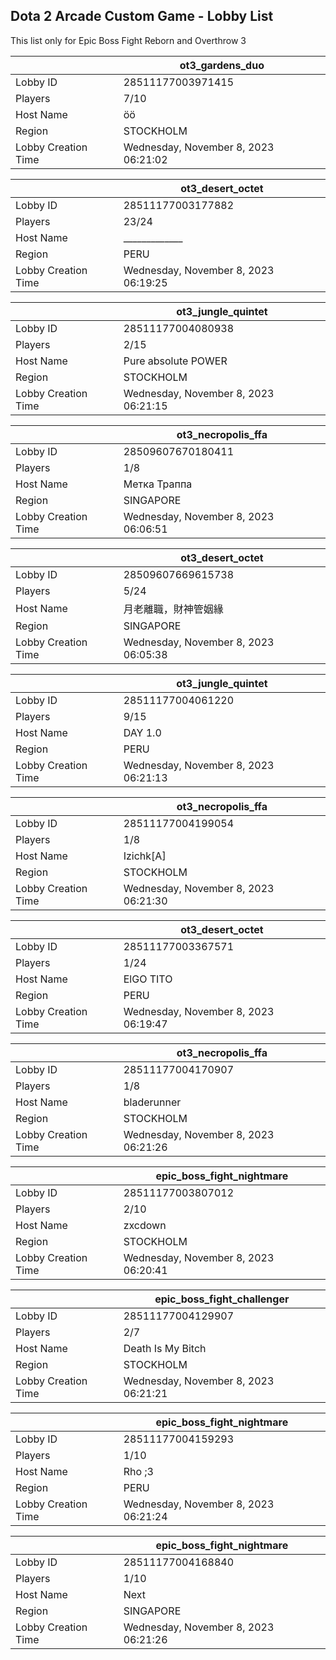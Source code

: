 ## Dota 2 Arcade Custom Game - Lobby List

This list only for Epic Boss Fight Reborn and Overthrow 3

|  | ot3_gardens_duo |
| ------ | ------ |
| Lobby ID | 28511177003971415 |
| Players | 7/10 |
| Host Name | öö |
| Region | STOCKHOLM |
| Lobby Creation Time | Wednesday, November 8, 2023 06:21:02 |


|  | ot3_desert_octet |
| ------ | ------ |
| Lobby ID | 28511177003177882 |
| Players | 23/24 |
| Host Name | _____________ |
| Region | PERU |
| Lobby Creation Time | Wednesday, November 8, 2023 06:19:25 |


|  | ot3_jungle_quintet |
| ------ | ------ |
| Lobby ID | 28511177004080938 |
| Players | 2/15 |
| Host Name | Pure absolute POWER |
| Region | STOCKHOLM |
| Lobby Creation Time | Wednesday, November 8, 2023 06:21:15 |


|  | ot3_necropolis_ffa |
| ------ | ------ |
| Lobby ID | 28509607670180411 |
| Players | 1/8 |
| Host Name | Метка Траппа |
| Region | SINGAPORE |
| Lobby Creation Time | Wednesday, November 8, 2023 06:06:51 |


|  | ot3_desert_octet |
| ------ | ------ |
| Lobby ID | 28509607669615738 |
| Players | 5/24 |
| Host Name | 月老離職，財神管姻緣 |
| Region | SINGAPORE |
| Lobby Creation Time | Wednesday, November 8, 2023 06:05:38 |


|  | ot3_jungle_quintet |
| ------ | ------ |
| Lobby ID | 28511177004061220 |
| Players | 9/15 |
| Host Name | DAY 1.0 |
| Region | PERU |
| Lobby Creation Time | Wednesday, November 8, 2023 06:21:13 |


|  | ot3_necropolis_ffa |
| ------ | ------ |
| Lobby ID | 28511177004199054 |
| Players | 1/8 |
| Host Name | Izichk[A] |
| Region | STOCKHOLM |
| Lobby Creation Time | Wednesday, November 8, 2023 06:21:30 |


|  | ot3_desert_octet |
| ------ | ------ |
| Lobby ID | 28511177003367571 |
| Players | 1/24 |
| Host Name | ElGO TITO |
| Region | PERU |
| Lobby Creation Time | Wednesday, November 8, 2023 06:19:47 |


|  | ot3_necropolis_ffa |
| ------ | ------ |
| Lobby ID | 28511177004170907 |
| Players | 1/8 |
| Host Name | bladerunner |
| Region | STOCKHOLM |
| Lobby Creation Time | Wednesday, November 8, 2023 06:21:26 |


|  | epic_boss_fight_nightmare |
| ------ | ------ |
| Lobby ID | 28511177003807012 |
| Players | 2/10 |
| Host Name | zxcdown |
| Region | STOCKHOLM |
| Lobby Creation Time | Wednesday, November 8, 2023 06:20:41 |


|  | epic_boss_fight_challenger |
| ------ | ------ |
| Lobby ID | 28511177004129907 |
| Players | 2/7 |
| Host Name | Death Is My Bitch |
| Region | STOCKHOLM |
| Lobby Creation Time | Wednesday, November 8, 2023 06:21:21 |


|  | epic_boss_fight_nightmare |
| ------ | ------ |
| Lobby ID | 28511177004159293 |
| Players | 1/10 |
| Host Name | Rho ;3 |
| Region | PERU |
| Lobby Creation Time | Wednesday, November 8, 2023 06:21:24 |


|  | epic_boss_fight_nightmare |
| ------ | ------ |
| Lobby ID | 28511177004168840 |
| Players | 1/10 |
| Host Name | Next |
| Region | SINGAPORE |
| Lobby Creation Time | Wednesday, November 8, 2023 06:21:26 |


